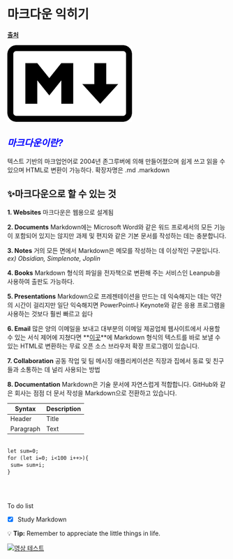 # 마크다운 익히기

**[출처](https://www.markdownguide.org/)**

![마크다운 이미지](./마크다운.png)

<font color="Blue">*마크다운이란?*</font>
------------
텍스트 기반의 마크업언어로 2004년 존그루버에 의해 만들어졌으며 쉽게 쓰고 읽을 수 있으며 HTML로 변환이 가능하다.
확장자명은 .md .markdown 

## ✨마크다운으로 할 수 있는 것

**1. Websites**
마크다운은 웹용으로 설계됨

**2. Documents**
Markdown에는 Microsoft Word와 같은 워드 프로세서의 모든 기능이 포함되어 있지는 않지만 과제 및 편지와 같은 기본 문서를 작성하는 데는 충분합니다. 

**3. Notes**
거의 모든 면에서 Markdown은 메모를 작성하는 데 이상적인 구문입니다. 
*ex) Obsidian, Simplenote, Joplin*

**4. Books**
Markdown 형식의 파일을 전자책으로 변환해 주는 서비스인 Leanpub을 사용하여 출판도 가능하다.

**5. Presentations**
 Markdown으로 프레젠테이션을 만드는 데 익숙해지는 데는 약간의 시간이 걸리지만 일단 익숙해지면 PowerPoint나 Keynote와 같은 응용 프로그램을 사용하는 것보다 훨씬 빠르고 쉽다

**6. Email**
많은 양의 이메일을 보내고 대부분의 이메일 제공업체 웹사이트에서 사용할 수 있는 서식 제어에 지쳤다면 **[이곳](https://www.markdownguide.org/tools/markdown-here/)**에 Markdown 형식의 텍스트를 바로 보낼 수 있는 HTML로 변환하는 무료 오픈 소스 브라우저 확장 프로그램이 있습니다.

**7. Collaboration**
공동 작업 및 팀 메시징 애플리케이션은 직장과 집에서 동료 및 친구들과 소통하는 데 널리 사용되는 방법

**8. Documentation**
Markdown은 기술 문서에 자연스럽게 적합합니다. GitHub와 같은 회사는 점점 더 문서 작성을 Markdown으로 전환하고 있습니다.


| Syntax      | Description |
| ----------- | ----------- |
| Header      | Title       |
| Paragraph   | Text        |



<pre>
<code>
let sum=0;
for (let i=0; i<100 i++>){
 sum= sum+i;
}


</code>
</pre>
To do list
- [x] Study Markdown

:bulb: **Tip:** Remember to appreciate the little things in life.

[![영상 테스트](_스크린샷%202024-04-28%20210359.png)](https://youtu.be/YAmLMohrus4?si=LK4l1Ypzduu_SYg0)